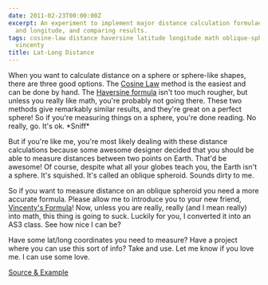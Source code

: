 ```yaml
---
date: 2011-02-23T00:00:00Z
excerpt: An experiment to implement major distance calculation formulae using latitude
  and longitude, and comparing results.
tags: cosine-law distance haversine latitude longitude math oblique-spheroid sphere
  vincenty
title: Lat-Long Distance
---
```


When you want to calculate distance on a sphere or sphere-like shapes,
there are three good options. The [Cosine Law][] method is the easiest
and can be done by hand. The [Haversine formula][] isn't too much
rougher, but unless you really like math, you're probably not going
there. These two methods give remarkably similar results, and they're
great on a perfect sphere! So if you're measuring things on a sphere,
you're done reading. No really, go. It's ok. \*Sniff\*

But if you're like me, you're most likely dealing with these distance
calculations because some awesome designer decided that you should be
able to measure distances between two points on Earth. That'd be
awesome! Of course, despite what all your globes teach you, the Earth
isn't a sphere. It's squished. It's called an oblique spheroid. Sounds
dirty to me.

So if you want to measure distance on an oblique spheroid you need a
more accurate formula. Please allow me to introduce you to your new
friend, [Vincenty's Formula][]! Now, unless you are really, really (and
I mean really) into math, this thing is going to suck. Luckily for you,
I converted it into an AS3 class. See how nice I can be?

Have some lat/long coordinates you need to measure? Have a project where
you can use this sort of info? Take and use. Let me know if you love me.
I can use some love.

[Source & Example][]

  [Cosine Law]: //en.wikipedia.org/wiki/Law_of_cosines "Cosine Law"
  [Haversine formula]: //en.wikipedia.org/wiki/Haversine_formula
    "Haversine Formula"
  [Vincenty's Formula]: //en.wikipedia.org/wiki/Vincenty's_formulae
    "Vincenty's Formula"
  [Source & Example]: //github.com/jamestomasino/latlondist/
    "Source & Example"
